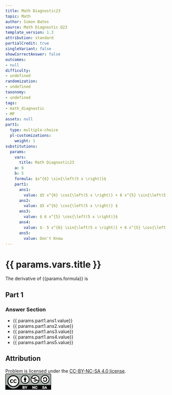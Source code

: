 ```yaml
---
title: Math Diagnostic23
topic: Math
author: Simon Bates
source: Math Diagnostic Q23
template_version: 1.3
attribution: standard
partialCredit: true
singleVariant: false
showCorrectAnswer: false
outcomes:
- null
difficulty:
- undefined
randomization:
- undefined
taxonomy:
- undefined
tags:
- math_diagnostic
- MP
assets: null
part1:
  type: multiple-choice
  pl-customizations:
    weight: 1
substitutions:
  params:
    vars:
      title: Math Diagnostic23
    a: 6
    b: 5
    formula: $x^{6} \sin{\left(5 x \right)}$
    part1:
      ans1:
        value: $5 x^{6} \cos{\left(5 x \right)} + 6 x^{5} \sin{\left(5 x \right)}$
      ans2:
        value: $5 x^{6} \cos{\left(5 x \right)} $
      ans3:
        value: $ 6 x^{5} \cos{\left(5 x \right)}$
      ans4:
        value: $- 5 x^{6} \sin{\left(5 x \right)} + 6 x^{5} \cos{\left(5 x \right)}$
      ans5:
        value: Don't Know
---
```

# {{ params.vars.title }}
The derivative of {{params.formula}} is

## Part 1

### Answer Section

- {{ params.part1.ans1.value}}
- {{ params.part1.ans2.value}}
- {{ params.part1.ans3.value}}
- {{ params.part1.ans4.value}}
- {{ params.part1.ans5.value}}

## Attribution

Problem is licensed under the [CC-BY-NC-SA 4.0 license](https://creativecommons.org/licenses/by-nc-sa/4.0/).<br> ![The Creative Commons 4.0 license requiring attribution-BY, non-commercial-NC, and share-alike-SA license.](https://raw.githubusercontent.com/firasm/bits/master/by-nc-sa.png)